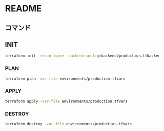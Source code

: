 # README

## コマンド

## INIT

```sh
terraform init -reconfigure -backend-config=backend/production.tfbackend
```

### PLAN

```sh
terraform plan -var-file environments/production.tfvars
```

### APPLY

```sh
terraform apply -var-file environments/production.tfvars
```

### DESTROY

```sh
terraform destroy -var-file environments/production.tfvars
```
